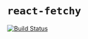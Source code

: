 
# `react-fetchy`

[![Build Status](https://travis-ci.org/LoicMahieu/react-fetchy.svg?branch=master)](https://travis-ci.org/LoicMahieu/react-fetchy)
